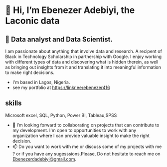 # 👋 Hi, I’m Ebenezer Adebiyi, the Laconic data
## 👀  Data analyst and Data Scientist.
 I am passionate about anything that involve data and research.
 A recipent of Black in Technology Scholarship in partnership with Google.
 I enjoy working with different types of data and discovering what is hidden therein, as well as bringing out insights from it and translating it into meaningful information to make right decisions.
 - I'm based in Lagos, Nigeria. 
 - see my portfolio at https://linkr.ee/ebenezer416 
 
 ## skills
 Microsoft excel, SQL, Python, Power BI, Tableau,SPSS
- 💞️ I’m looking forward to collaborating on projects that can contribute to my development. I'm open to opportunities to work with any organization where I can provide valuable insight to make the right decision.
- 📫 Do you want to work with me or discuss some of my projects with me ? or if you have any sugesssions,Please, Do not hesitate to reach me on Ebenezerdadebiyi@gmail.com.

<!---
Awaitingprof/Awaitingprof is a ✨ special ✨ repository because its `README.md` (this file) appears on your GitHub profile.
You can click the Preview link to take a look at your changes.
--->
